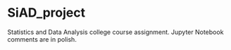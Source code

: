 # SiAD_project
Statistics and Data Analysis college course assignment. 
Jupyter Notebook comments are in polish.
